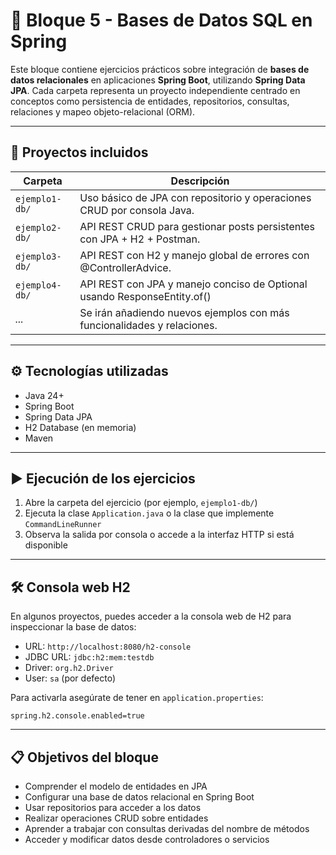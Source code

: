 # 📂 Bloque 5 - Bases de Datos SQL en Spring

Este bloque contiene ejercicios prácticos sobre integración de **bases de datos relacionales** en aplicaciones **Spring Boot**, utilizando **Spring Data JPA**. Cada carpeta representa un proyecto independiente centrado en conceptos como persistencia de entidades, repositorios, consultas, relaciones y mapeo objeto-relacional (ORM).

---

## 📁 Proyectos incluidos

| Carpeta              | Descripción                                                                |
|----------------------|----------------------------------------------------------------------------|
| `ejemplo1-db/`       | Uso básico de JPA con repositorio y operaciones CRUD por consola Java.     |
| `ejemplo2-db/`       | API REST CRUD para gestionar posts persistentes con JPA + H2 + Postman.    |
| `ejemplo3-db/`       | API REST con H2 y manejo global de errores con @ControllerAdvice.          |
| `ejemplo4-db/`       | API REST con JPA y manejo conciso de Optional usando ResponseEntity.of()   |
| _..._                | Se irán añadiendo nuevos ejemplos con más funcionalidades y relaciones.    |

---

## ⚙️ Tecnologías utilizadas

- Java 24+
- Spring Boot
- Spring Data JPA
- H2 Database (en memoria)
- Maven

---

## ▶️ Ejecución de los ejercicios

1. Abre la carpeta del ejercicio (por ejemplo, `ejemplo1-db/`)
2. Ejecuta la clase `Application.java` o la clase que implemente `CommandLineRunner`
3. Observa la salida por consola o accede a la interfaz HTTP si está disponible

---

## 🛠️ Consola web H2

En algunos proyectos, puedes acceder a la consola web de H2 para inspeccionar la base de datos:

- URL: `http://localhost:8080/h2-console`
- JDBC URL: `jdbc:h2:mem:testdb`
- Driver: `org.h2.Driver`
- User: `sa` (por defecto)

Para activarla asegúrate de tener en `application.properties`:

```properties
spring.h2.console.enabled=true
```

---

## 📋 Objetivos del bloque

- Comprender el modelo de entidades en JPA
- Configurar una base de datos relacional en Spring Boot
- Usar repositorios para acceder a los datos
- Realizar operaciones CRUD sobre entidades
- Aprender a trabajar con consultas derivadas del nombre de métodos
- Acceder y modificar datos desde controladores o servicios

